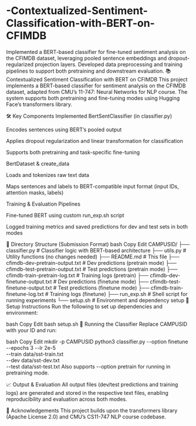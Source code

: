 # -Contextualized-Sentiment-Classification-with-BERT-on-CFIMDB
 Implemented a BERT-based classifier for fine-tuned sentiment analysis on the CFIMDB dataset, leveraging pooled sentence embeddings and dropout-regularized projection layers. Developed data preprocessing and training pipelines to support both pretraining and downstream evaluation.
📚 Contextualized Sentiment Classification with BERT on CFIMDB
This project implements a BERT-based classifier for sentiment analysis on the CFIMDB dataset, adapted from CMU’s 11-747: Neural Networks for NLP course. The system supports both pretraining and fine-tuning modes using Hugging Face’s transformers library.

🛠️ Key Components Implemented
BertSentClassifier (in classifier.py)

Encodes sentences using BERT’s pooled output

Applies dropout regularization and linear transformation for classification

Supports both pretraining and task-specific fine-tuning

BertDataset & create_data

Loads and tokenizes raw text data

Maps sentences and labels to BERT-compatible input format (input IDs, attention masks, labels)

Training & Evaluation Pipelines

Fine-tuned BERT using custom run_exp.sh script

Logged training metrics and saved predictions for dev and test sets in both modes

📁 Directory Structure (Submission Format)
bash
Copy
Edit
CAMPUSID/
├── classifier.py                      # Classifier logic with BERT-based architecture
├── utils.py                           # Utility functions (no changes needed)
├── README.md                          # This file
├── cfimdb-dev-pretrain-output.txt    # Dev predictions (pretrain mode)
├── cfimdb-test-pretrain-output.txt   # Test predictions (pretrain mode)
├── cfimdb-train-pretrain-log.txt     # Training logs (pretrain)
├── cfimdb-dev-finetune-output.txt    # Dev predictions (finetune mode)
├── cfimdb-test-finetune-output.txt   # Test predictions (finetune mode)
├── cfimdb-train-finetune-log.txt     # Training logs (finetune)
├── run_exp.sh                         # Shell script for running experiments
└── setup.sh                           # Environment and dependency setup
🔧 Setup Instructions
Run the following to set up dependencies and environment:

bash
Copy
Edit
bash setup.sh
🚀 Running the Classifier
Replace CAMPUSID with your ID and run:

bash
Copy
Edit
mkdir -p CAMPUSID
python3 classifier.py --option finetune --epochs 3 --lr 2e-5 \
  --train data/sst-train.txt \
  --dev data/sst-dev.txt \
  --test data/sst-test.txt
Also supports --option pretrain for running in pretraining mode.

📈 Output & Evaluation
All output files (dev/test predictions and training logs) are generated and stored in the respective text files, enabling reproducibility and evaluation across both modes.

📜 Acknowledgements
This project builds upon the transformers library (Apache License 2.0) and CMU’s CS11-747 NLP course codebase.
